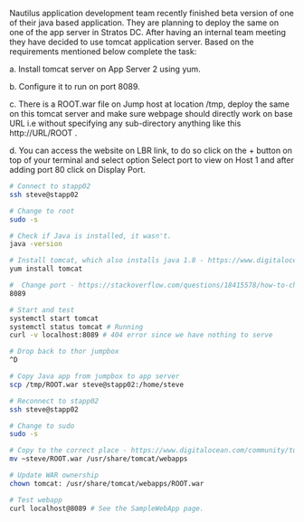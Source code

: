 Nautilus application development team recently finished beta version of one of their java based application. They are planning to deploy the same on one of the app server in Stratos DC. After having an internal team meeting they have decided to use tomcat application server. Based on the requirements mentioned below complete the task:


a. Install tomcat server on App Server 2 using yum.

b. Configure it to run on port 8089.

c. There is a ROOT.war file on Jump host at location /tmp, deploy the same on this tomcat server and make sure webpage should directly work on base URL i.e without specifying any sub-directory anything like this http://URL/ROOT .

d. You can access the website on LBR link, to do so click on the + button on top of your terminal and select option Select port to view on Host 1 and after adding port 80 click on Display Port.

```bash
# Connect to stapp02
ssh steve@stapp02

# Change to root
sudo -s

# Check if Java is installed, it wasn't.
java -version

# Install tomcat, which also installs java 1.8 - https://www.digitalocean.com/community/tutorials/how-to-install-apache-tomcat-7-on-centos-7-via-yum
yum install tomcat

#  Change port - https://stackoverflow.com/questions/18415578/how-to-change-tomcat-port-number
8089

# Start and test
systemctl start tomcat
systemctl status tomcat # Running
curl -v localhost:8089 # 404 error since we have nothing to serve

# Drop back to thor jumpbox
^D

# Copy Java app from jumpbox to app server
scp /tmp/ROOT.war steve@stapp02:/home/steve

# Reconnect to stapp02
ssh steve@stapp02

# Change to sudo
sudo -s

# Copy to the correct place - https://www.digitalocean.com/community/tutorials/how-to-install-apache-tomcat-7-on-centos-7-via-yum
mv ~steve/ROOT.war /usr/share/tomcat/webapps

# Update WAR ownership
chown tomcat: /usr/share/tomcat/webapps/ROOT.war

# Test webapp
curl localhost@8089 # See the SampleWebApp page.
```
